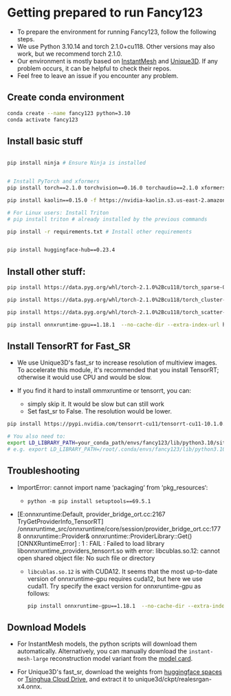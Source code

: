 # Getting prepared to run Fancy123
- To prepare the environment for running Fancy123, follow the following steps.
- We use Python 3.10.14 and torch 2.1.0+cu118. 
Other versions may also work, but we recommend torch 2.1.0. 
- Our environment is mostly based on [InstantMesh](https://github.com/TencentARC/InstantMesh) and [Unique3D](https://github.com/AiuniAI/Unique3D/blob/main/Installation.md). If any problem occurs, it can be helpful to check their repos.
- Feel free to leave an issue if you encounter any problem.



## Create conda environment
```bash
conda create --name fancy123 python=3.10
conda activate fancy123
```

## Install basic stuff
```bash

pip install ninja # Ensure Ninja is installed


# Install PyTorch and xformers
pip install torch==2.1.0 torchvision==0.16.0 torchaudio==2.1.0 xformers --index-url https://download.pytorch.org/whl/cu118 # will install xformers-0.0.22.post7+cu118 

pip install kaolin==0.15.0 -f https://nvidia-kaolin.s3.us-east-2.amazonaws.com/torch-2.1.0_cu118.html # Install kaolin

# For Linux users: Install Triton 
# pip install triton # already installed by the previous commands

pip install -r requirements.txt # Install other requirements


pip install huggingface-hub==0.23.4

```


## Install other stuff:
```bash
pip install https://data.pyg.org/whl/torch-2.1.0%2Bcu118/torch_sparse-0.6.18%2Bpt21cu118-cp310-cp310-linux_x86_64.whl # torch sparse for 3D deformation

pip install https://data.pyg.org/whl/torch-2.1.0%2Bcu118/torch_cluster-1.6.3%2Bpt21cu118-cp310-cp310-linux_x86_64.whl

pip install https://data.pyg.org/whl/torch-2.1.0%2Bcu118/torch_scatter-2.1.2%2Bpt21cu118-cp310-cp310-linux_x86_64.whl

pip install onnxruntime-gpu==1.18.1  --no-cache-dir --extra-index-url https://aiinfra.pkgs.visualstudio.com/PublicPackages/_packaging/onnxruntime-cuda-11/pypi/simple/
```
## Install TensorRT for Fast_SR
- We use Unique3D's fast_sr to increase resolution of multiview images. To accelerate this module, it's recommended that you install TensorRT; otherwise it would use CPU and would be slow.

- If you find it hard to install ommxruntime or tensorrt, you can:
    - simply skip it. It would be slow but can still work
    - Set fast_sr to False. The resolution would be lower.

```bash
pip install https://pypi.nvidia.com/tensorrt-cu11/tensorrt-cu11-10.1.0.tar.gz

# You also need to:
export LD_LIBRARY_PATH=your_conda_path/envs/fancy123/lib/python3.10/site-packages/tensorrt_libs/:${LD_LIBRARY_PATH}
# e.g. export LD_LIBRARY_PATH=/root/.conda/envs/fancy123/lib/python3.10/site-packages/tensorrt_libs/:${LD_LIBRARY_PATH}

```

## Troubleshooting
- ImportError: cannot import name ‘packaging‘ from ‘pkg_resources‘:
    - ```python -m pip install setuptools==69.5.1```

- [E:onnxruntime:Default, provider_bridge_ort.cc:2167 TryGetProviderInfo_TensorRT] /onnxruntime_src/onnxruntime/core/session/provider_bridge_ort.cc:1778 onnxruntime::Provider& onnxruntime::ProviderLibrary::Get() [ONNXRuntimeError] : 1 : FAIL : Failed to load library libonnxruntime_providers_tensorrt.so with error: libcublas.so.12: cannot open shared object file: No such file or directory

    - `libcublas.so.12` is with CUDA12. It seems that the most up-to-date version of onnxruntime-gpu requires cuda12, but here we use cuda11. Try specify the exact version for onnxruntime-gpu as follows:
        ```bash
        pip install onnxruntime-gpu==1.18.1  --no-cache-dir --extra-index-url https://aiinfra.pkgs.visualstudio.com/PublicPackages/_packaging/onnxruntime-cuda-11/pypi/simple/
        ```




## Download Models
- For InstantMesh models, the python scripts will download them automatically. Alternatively, you can manually download the `instant-mesh-large` reconstruction model variant from the
 [model card](https://huggingface.co/TencentARC/InstantMesh).


- For Unique3D's fast_sr, download the weights from [huggingface spaces](https://huggingface.co/spaces/Wuvin/Unique3D/tree/main/ckpt) or [Tsinghua Cloud Drive](https://cloud.tsinghua.edu.cn/d/319762ec478d46c8bdf7/), and extract it to unique3d/ckpt/realesrgan-x4.onnx.






